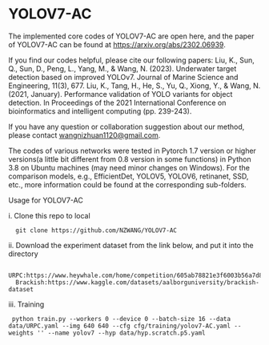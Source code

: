 # YOLOV7-AC
The implemented core codes of YOLOV7-AC are open here, and the paper of YOLOV7-AC can be found at https://arxiv.org/abs/2302.06939. 

If you find our codes helpful, please cite our following papers: 
Liu, K., Sun, Q., Sun, D., Peng, L., Yang, M., & Wang, N. (2023). Underwater target detection based on improved YOLOv7. Journal of Marine Science and Engineering, 11(3), 677.
Liu, K., Tang, H., He, S., Yu, Q., Xiong, Y., & Wang, N. (2021, January). Performance validation of YOLO variants for object detection. In Proceedings of the 2021 International Conference on bioinformatics and intelligent computing (pp. 239-243).



If you have any question or collaboration suggestion about our method, please contact wangnizhuan1120@gmail.com.

The codes of various networks were tested in Pytorch 1.7 version or higher versions(a little bit different from 0.8 version in some functions) in Python 3.8 on Ubuntu machines (may need minor changes on Windows). For the comparison models, e.g., EfficientDet, YOLOV5, YOLOV6, retinanet, SSD, etc., more information could be found at the corresponding sub-folders.

Usage for YOLOV7-AC

i. Clone this repo to local
      
      
      git clone https://github.com/NZWANG/YOLOV7-AC

ii. Download the experiment dataset from the link below, and put it into the directory
      
      
      URPC:https://www.heywhale.com/home/competition/605ab78821e3f6003b56a7d8/content/0
      Brackish:https://www.kaggle.com/datasets/aalborguniversity/brackish-dataset

iii. Training
     
     
     python train.py --workers 0 --device 0 --batch-size 16 --data data/URPC.yaml --img 640 640 --cfg cfg/training/yolov7-AC.yaml --weights '' --name yolov7 --hyp data/hyp.scratch.p5.yaml
